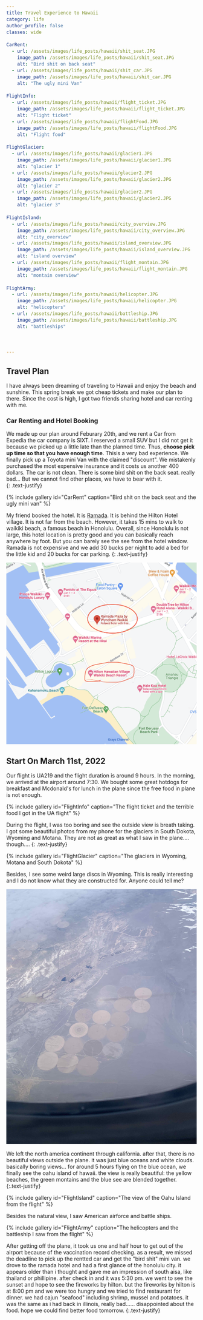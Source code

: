 ```yaml
---
title: Travel Experience to Hawaii
category: life
author_profile: false
classes: wide

CarRent:
  - url: /assets/images/life_posts/hawaii/shit_seat.JPG
    image_path: /assets/images/life_posts/hawaii/shit_seat.JPG
    alt: "Bird shit on back seat"
  - url: /assets/images/life_posts/hawaii/shit_car.JPG
    image_path: /assets/images/life_posts/hawaii/shit_car.JPG    
    alt: "The ugly mini Van"

FlightInfo:
  - url: /assets/images/life_posts/hawaii/flight_ticket.JPG
    image_path: /assets/images/life_posts/hawaii/flight_ticket.JPG
    alt: "Flight ticket"
  - url: /assets/images/life_posts/hawaii/flightFood.JPG
    image_path: /assets/images/life_posts/hawaii/flightFood.JPG    
    alt: "Flight food"

FlightGlacier:
  - url: /assets/images/life_posts/hawaii/glacier1.JPG
    image_path: /assets/images/life_posts/hawaii/glacier1.JPG
    alt: "glacier 1"
  - url: /assets/images/life_posts/hawaii/glacier2.JPG
    image_path: /assets/images/life_posts/hawaii/glacier2.JPG    
    alt: "glacier 2"
  - url: /assets/images/life_posts/hawaii/glacier2.JPG
    image_path: /assets/images/life_posts/hawaii/glacier2.JPG    
    alt: "glacier 3"

FlightIsland:
  - url: /assets/images/life_posts/hawaii/city_overview.JPG
    image_path: /assets/images/life_posts/hawaii/city_overview.JPG
    alt: "city_overview"
  - url: /assets/images/life_posts/hawaii/island_overview.JPG
    image_path: /assets/images/life_posts/hawaii/island_overview.JPG    
    alt: "island overview"
  - url: /assets/images/life_posts/hawaii/flight_montain.JPG
    image_path: /assets/images/life_posts/hawaii/flight_montain.JPG    
    alt: "montain overview"

FlightArmy:
  - url: /assets/images/life_posts/hawaii/helicopter.JPG
    image_path: /assets/images/life_posts/hawaii/helicopter.JPG
    alt: "helicopters"
  - url: /assets/images/life_posts/hawaii/battleship.JPG
    image_path: /assets/images/life_posts/hawaii/battleship.JPG    
    alt: "battleships"

  

---
```


## Travel Plan
I have always been dreaming of traveling to Hawaii and enjoy the beach and sunshine. 
This spring break we got cheap tickets and make our plan to there. Since the cost is high, I got two friends sharing hotel and car renting with me. 


### Car Renting and Hotel Booking
We made up our plan around Feburary 20th, and we rent a Car from Expedia the car company is SIXT. I reserved a small SUV but I did not get it because we picked up a little late than the planned time. Thus, **choose pick up time so that you have enough time**. Thisis a very bad experience. We finally pick up a Toyota mini Van with the claimed "discount". We mistakenly purchased the most expensive insurance and it costs us another 400 dollars. The car is not clean. There is some bird shit on the back seat. really bad... But we cannot find other places, we have to bear with it.  
{: .text-justify}

{% include gallery id="CarRent" caption="Bird shit on the back seat and the ugly mini van" %}

My friend booked the hotel. It is [Ramada](https://goo.gl/maps/ccqCRTyWauZGnRX96). It is behind the Hilton Hotel village. It is not far from the beach. However, it takes 15 mins to walk to waikiki beach, a famous beach in Honolulu. Overall, since Honolulu is not large, this hotel location is pretty good and you can basically reach anywhere by foot. But you can barely see the see from the hotel window. Ramada is not expensive and we add 30 bucks per night to add a bed for the little kid and 20 bucks for car parking. 
{: .text-justify}

![ramadamap](/assets/images/life_posts/hawaii/ramada_map.JPG)


## Start On March 11st, 2022

Our flight is UA219 and the flight duration is around 9 hours. In the morning,
we arrived at the airport around 7:30. We bought some great hotdogs for breakfast and Mcdonald's for lunch in the plane since the free food in plane is not enough.


{% include gallery id="FlightInfo" caption="The flight ticket and the terrible food I got in the UA flight" %}

During the flight, I was too boring and see the outside view is breath taking. I got some beautiful photos from my phone for the glaciers in South Dokota, Wyoming and Motana. They are not as great as what I saw in the plane.... though.... 
{: .text-justify}

{% include gallery id="FlightGlacier" caption="The glaciers in Wyoming, Motana and South Dokota" %}

Besides, I see some weird large discs in Wyoming. This is really interesting and I do not know what they are constructed for. Anyone could tell me?

![weirdCircle](/assets/images/life_posts/hawaii/circles.JPG)


We left the north america continent through california. after that, there is no beautiful views outside the plane. it was just blue oceans and white clouds. basically boring views... for around 5 hours flying on the
blue ocean, we finally see the oahu island of hawaii. the view is really beautiful: the yellow beaches, the green montains and the blue see are blended together.  
{:.text-justify}


{% include gallery id="FlightIsland" caption="The view of the Oahu Island from the flight" %}

Besides the natural view, I saw American airforce and battle ships. 

{% include gallery id="FlightArmy" caption="The helicopters and the battleship I saw from the flight" %}


After getting off the plane, it took us one and half hour to get out of the airport because of the vaccination record checking. as a result, we missed the deadline to pick up the rentted car and get the "bird shit" mini van.
we drove to the ramada hotel and had a first glance of the honolulu city. it appears older than i thought and gave me an impression of south aisa, like thailand or phillipine. after check in and it was 5:30 pm. we went to see the sunset and hope to see the fireworks by hilton. but the fireworks by hilton is at 8:00 pm and we were too hungry and we tried to find restaurant for dinner. we had cajun "seafood" including shrimp, mussel and potatoes.
it was the same as i had back in illinois, really bad...... disappointed about the food. hope we could find better food tomorrow. 
{:.text-justify}






